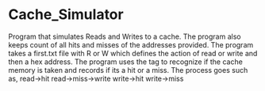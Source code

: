 # Cache_Simulator
Program that simulates Reads and Writes to a cache. The program also keeps count of all hits and misses of the addresses provided.
The program takes a first.txt file with R or W which defines the action of read or write and then a hex address. The program uses the tag to recognize if the cache memory is taken and records if its a hit or a miss. The process goes such as,
read->hit
read->miss->write
write->hit
write->miss
